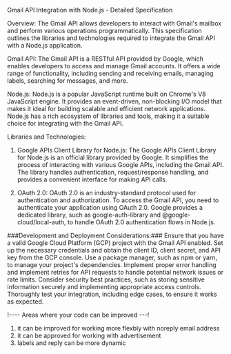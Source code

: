Gmail API Integration with Node.js - Detailed Specification

Overview:
The Gmail API allows developers to interact with Gmail's mailbox and perform various operations programmatically. This specification outlines the libraries and technologies required to integrate the Gmail API with a Node.js application.

Gmail API:
The Gmail API is a RESTful API provided by Google, which enables developers to access and manage Gmail accounts. It offers a wide range of functionality, including sending and receiving emails, managing labels, searching for messages, and more.

Node.js:
Node.js is a popular JavaScript runtime built on Chrome's V8 JavaScript engine. It provides an event-driven, non-blocking I/O model that makes it ideal for building scalable and efficient network applications. Node.js has a rich ecosystem of libraries and tools, making it a suitable choice for integrating with the Gmail API.

Libraries and Technologies:

1. Google APIs Client Library for Node.js:
   The Google APIs Client Library for Node.js is an official library provided by Google. It simplifies the process of interacting with various Google APIs, including the Gmail API. The library handles authentication, request/response handling, and provides a convenient interface for making API calls.

2. OAuth 2.0:
   OAuth 2.0 is an industry-standard protocol used for authentication and authorization. To access the Gmail API, you need to authenticate your application using OAuth 2.0. Google provides a dedicated library, such as google-auth-library and @google-cloud/local-auth, to handle OAuth 2.0 authentication flows in Node.js.

###Development and Deployment Considerations:###
Ensure that you have a valid Google Cloud Platform (GCP) project with the Gmail API enabled.
Set up the necessary credentials and obtain the client ID, client secret, and API key from the GCP console.
Use a package manager, such as npm or yarn, to manage your project's dependencies.
Implement proper error handling and implement retries for API requests to handle potential network issues or rate limits.
Consider security best practices, such as storing sensitive information securely and implementing appropriate access controls.
Thoroughly test your integration, including edge cases, to ensure it works as expected.

!---- Areas where your code can be improved ---!

1. it can be improved for working more flexbly with noreply email address
2. it can be approved for working with advertisement
3. labels and reply can be more dynamic
